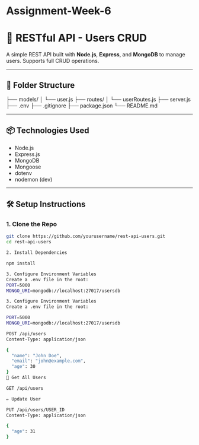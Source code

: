 # Assignment-Week-6
# 🚀 RESTful API - Users CRUD

A simple REST API built with **Node.js**, **Express**, and **MongoDB** to manage users. Supports full CRUD operations.

---

## 📁 Folder Structure

├── models/
│ └── user.js
├── routes/
│ └── userRoutes.js
├── server.js
├── .env
├── .gitignore
├── package.json
└── README.md

---

## 📦 Technologies Used

- Node.js
- Express.js
- MongoDB
- Mongoose
- dotenv
- nodemon (dev)

---

## 🛠️ Setup Instructions

### 1. Clone the Repo

```bash
git clone https://github.com/yourusername/rest-api-users.git
cd rest-api-users

2. Install Dependencies

npm install

3. Configure Environment Variables
Create a .env file in the root:
PORT=5000
MONGO_URI=mongodb://localhost:27017/usersdb

3. Configure Environment Variables
Create a .env file in the root:

PORT=5000
MONGO_URI=mongodb://localhost:27017/usersdb

POST /api/users
Content-Type: application/json

{
  "name": "John Doe",
  "email": "john@example.com",
  "age": 30
}
📄 Get All Users

GET /api/users

✏️ Update User

PUT /api/users/USER_ID
Content-Type: application/json

{
  "age": 31
}
